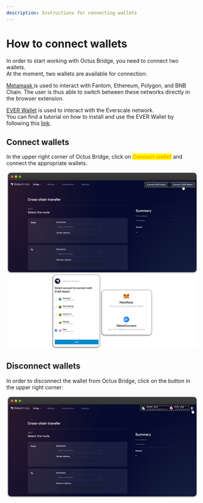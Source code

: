 ```yaml
---
description: Instructions for connecting wallets
---
```


# How to connect wallets

In order to start working with Octus Bridge, you need to connect two wallets.\
At the moment, two wallets are available for connection:

[Metamask ](https://metamask.io/)is used to interact with Fantom, Ethereum, Polygon, and BNB Chain. The user is thus able to switch between these networks directly in the browser extension.

[EVER Wallet](https://l1.broxus.com/freeton/wallet) is used to interact with the Everscale network.\
You can find a tutorial on how to install and use the EVER Wallet by following this [link](https://app.gitbook.com/o/-MUxjK3XWZCxuBwyXzkS/s/vwtaQbYcgICT7ubKSITZ/).

## Connect wallets

In the upper right corner of Octus Bridge, click on <mark style="color:orange;">**Connect wallet**</mark> and connect the appropriate wallets.

![](<../../.gitbook/assets/image (49).png>)

## Disconnect wallets

In order to disconnect the wallet from Octus Bridge, click on the button in the upper right corner:

![](<../../.gitbook/assets/image (48).png>)
